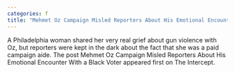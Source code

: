 ```yaml
---
categories: f
title: "Mehmet Oz Campaign Misled Reporters About His Emotional Encounter With a Black Voter"
---
```

A Philadelphia woman shared her very real grief about gun violence with Oz, but reporters were kept in the dark about the fact that she was a paid campaign aide.
The post Mehmet Oz Campaign Misled Reporters About His Emotional Encounter With a Black Voter appeared first on The Intercept.
